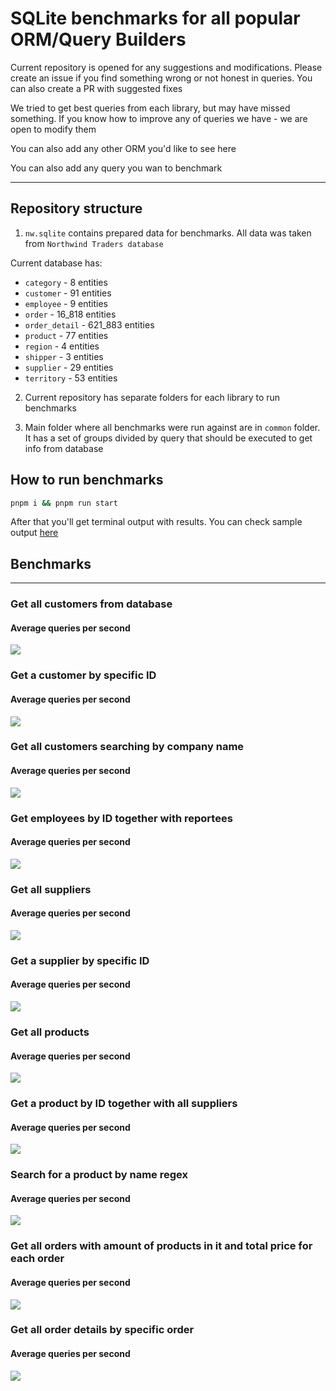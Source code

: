 # SQLite benchmarks for all popular ORM/Query Builders

Current repository is opened for any suggestions and modifications. Please create an issue if you find something wrong or not honest in queries. You can also create a PR with suggested fixes

We tried to get best queries from each library, but may have missed something. If you know how to improve any of queries we have - we are open to modify them

You can also add any other ORM you'd like to see here

You can also add any query you wan to benchmark

---

## Repository structure

1. `nw.sqlite` contains prepared data for benchmarks. All data was taken from `Northwind Traders database`

Current database has:

- `category` - 8 entities
- `customer` - 91 entities
- `employee` - 9 entities
- `order` - 16_818 entities
- `order_detail` - 621_883 entities
- `product` - 77 entities
- `region` - 4 entities
- `shipper` - 3 entities
- `supplier` - 29 entities
- `territory` - 53 entities

2. Current repository has separate folders for each library to run benchmarks

3. Main folder where all benchmarks were run against are in `common` folder. It has a set of groups divided by query that should be executed to get info from database

## How to run benchmarks

```bash
pnpm i && pnpm run start
```

After that you'll get terminal output with results. You can check sample output [here](./output.md)

## Benchmarks

---

### Get all customers from database

#### Average queries per second

![](media/first.png)

### Get a customer by specific ID

#### Average queries per second

![](media/second.png)

### Get all customers searching by company name

#### Average queries per second

![](media/three.png)

### Get employees by ID together with reportees

#### Average queries per second

![](media/five.png)

### Get all suppliers

#### Average queries per second

![](media/six.png)

### Get a supplier by specific ID

#### Average queries per second

![](media/seven.png)

### Get all products

#### Average queries per second

![](media/eight.png)

### Get a product by ID together with all suppliers

#### Average queries per second

![](media/nine.png)

### Search for a product by name regex

#### Average queries per second

![](media/ten.png)

### Get all orders with amount of products in it and total price for each order

#### Average queries per second

![](media/eleven.png)

### Get all order details by specific order

#### Average queries per second

![](media/twelve.png)
